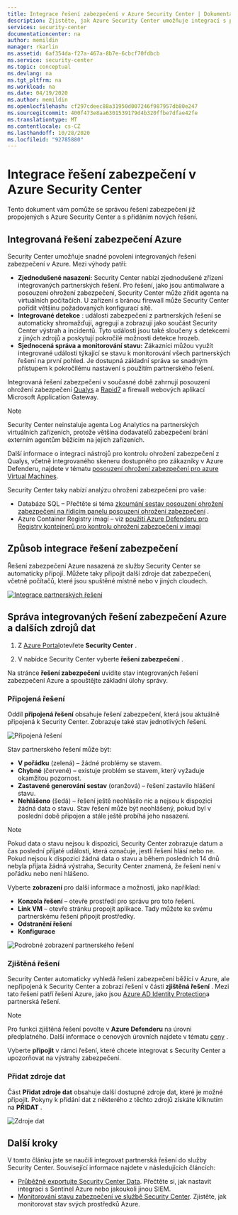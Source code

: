 ```yaml
---
title: Integrace řešení zabezpečení v Azure Security Center | Dokumentace Microsoftu
description: Zjistěte, jak Azure Security Center umožňuje integrací s partnerskými řešeními zvýšit celkové zabezpečení vašich prostředků Azure.
services: security-center
documentationcenter: na
author: memildin
manager: rkarlin
ms.assetid: 6af354da-f27a-467a-8b7e-6cbcf70fdbcb
ms.service: security-center
ms.topic: conceptual
ms.devlang: na
ms.tgt_pltfrm: na
ms.workload: na
ms.date: 04/19/2020
ms.author: memildin
ms.openlocfilehash: cf297cdeec88a31950d007246f987957db80e247
ms.sourcegitcommit: 400f473e8aa6301539179d4b320ffbe7dfae42fe
ms.translationtype: MT
ms.contentlocale: cs-CZ
ms.lasthandoff: 10/28/2020
ms.locfileid: "92785880"
---
```

# <a name="integrate-security-solutions-in-azure-security-center"></a>Integrace řešení zabezpečení v Azure Security Center
Tento dokument vám pomůže se správou řešení zabezpečení již propojených s Azure Security Center a s přidáním nových řešení.

## <a name="integrated-azure-security-solutions"></a>Integrovaná řešení zabezpečení Azure
Security Center umožňuje snadné povolení integrovaných řešení zabezpečení v Azure. Mezi výhody patří:

- **Zjednodušené nasazení:** Security Center nabízí zjednodušené zřízení integrovaných partnerských řešení. Pro řešení, jako jsou antimalware a posouzení ohrožení zabezpečení, Security Center může zřídit agenta na virtuálních počítačích. U zařízení s bránou firewall může Security Center pořídit většinu požadovaných konfigurací sítě.
- **Integrované detekce** : události zabezpečení z partnerských řešení se automaticky shromažďují, agregují a zobrazují jako součást Security Center výstrah a incidentů. Tyto události jsou také sloučeny s detekcemi z jiných zdrojů a poskytují pokročilé možnosti detekce hrozeb.
- **Sjednocená správa a monitorování stavu:** Zákazníci můžou využít integrované události týkající se stavu k monitorování všech partnerských řešení na první pohled. Je dostupná základní správa se snadným přístupem k pokročilému nastavení s použitím partnerského řešení.

Integrovaná řešení zabezpečení v současné době zahrnují posouzení ohrožení zabezpečení [Qualys](https://www.qualys.com/public-cloud/#azure) a [Rapid7](https://www.rapid7.com/products/insightvm/) a firewall webových aplikací Microsoft Application Gateway.

> [!NOTE]
> Security Center neinstaluje agenta Log Analytics na partnerských virtuálních zařízeních, protože většina dodavatelů zabezpečení brání externím agentům běžícím na jejich zařízeních.

Další informace o integraci nástrojů pro kontrolu ohrožení zabezpečení z Qualys, včetně integrovaného skeneru dostupného pro zákazníky v Azure Defenderu, najdete v tématu [posouzení ohrožení zabezpečení pro azure Virtual Machines](deploy-vulnerability-assessment-vm.md).

Security Center taky nabízí analýzu ohrožení zabezpečení pro vaše:

* Databáze SQL – Přečtěte si téma [zkoumání sestav posouzení ohrožení zabezpečení na řídicím panelu posouzení ohrožení zabezpečení](defender-for-sql-usage.md#explore-vulnerability-assessment-reports) .
* Azure Container Registry imagí – viz [použití Azure Defenderu pro Registry kontejnerů pro kontrolu ohrožení zabezpečení v imagí](defender-for-container-registries-usage.md)

## <a name="how-security-solutions-are-integrated"></a>Způsob integrace řešení zabezpečení
Řešení zabezpečení Azure nasazená ze služby Security Center se automaticky připojí. Můžete taky připojit další zdroje dat zabezpečení, včetně počítačů, které jsou spuštěné místně nebo v jiných cloudech.

[![Integrace partnerských řešení](./media/security-center-partner-integration/security-solutions-page.png)](./media/security-center-partner-integration/security-solutions-page.png#lightbox)

## <a name="manage-integrated-azure-security-solutions-and-other-data-sources"></a>Správa integrovaných řešení zabezpečení Azure a dalších zdrojů dat

1. Z [Azure Portal](https://azure.microsoft.com/features/azure-portal/)otevřete **Security Center** .

1. V nabídce Security Center vyberte **řešení zabezpečení** .

Na stránce **řešení zabezpečení** uvidíte stav integrovaných řešení zabezpečení Azure a spouštějte základní úlohy správy.

### <a name="connected-solutions"></a>Připojená řešení

Oddíl **připojená řešení** obsahuje řešení zabezpečení, která jsou aktuálně připojená k Security Center. Zobrazuje také stav jednotlivých řešení.  

![Připojená řešení](./media/security-center-partner-integration/connected-solutions.png)

Stav partnerského řešení může být:

* **V pořádku** (zelená) – žádné problémy se stavem.
* **Chybné** (červené) – existuje problém se stavem, který vyžaduje okamžitou pozornost.
* **Zastavené generování sestav** (oranžová) – řešení zastavilo hlášení stavu.
* **Nehlášeno** (šedá) – řešení ještě neohlásilo nic a nejsou k dispozici žádná data o stavu. Stav řešení může být neohlášený, pokud byl v poslední době připojen a stále ještě probíhá jeho nasazení.

> [!NOTE]
> Pokud data o stavu nejsou k dispozici, Security Center zobrazuje datum a čas poslední přijaté události, která označuje, jestli řešení hlásí nebo ne. Pokud nejsou k dispozici žádná data o stavu a během posledních 14 dnů nebyla přijata žádná výstraha, Security Center znamená, že řešení není v pořádku nebo není hlášeno.
>
>

Vyberte **zobrazení** pro další informace a možnosti, jako například:

   - **Konzola řešení** – otevře prostředí pro správu pro toto řešení.
   - **Link VM** – otevře stránku propojit aplikace. Tady můžete ke svému partnerskému řešení připojit prostředky.
   - **Odstranění řešení**
   - **Konfigurace**

   ![Podrobné zobrazení partnerského řešení](./media/security-center-partner-integration/partner-solutions-detail.png)


### <a name="discovered-solutions"></a>Zjištěná řešení

Security Center automaticky vyhledá řešení zabezpečení běžící v Azure, ale nepřipojená k Security Center a zobrazí řešení v části **zjištěná řešení** . Mezi tato řešení patří řešení Azure, jako jsou [Azure AD Identity Protection](../active-directory/identity-protection/overview-identity-protection.md)a partnerská řešení.

> [!NOTE]
> Pro funkci zjištěná řešení povolte v **Azure Defenderu** na úrovni předplatného. Další informace o cenových úrovních najdete v tématu [ceny](security-center-pricing.md) .
>

Vyberte **připojit** v rámci řešení, které chcete integrovat s Security Center a upozorňovat na výstrahy zabezpečení.

### <a name="add-data-sources"></a>Přidat zdroje dat

Část **Přidat zdroje dat** obsahuje další dostupné zdroje dat, které je možné připojit. Pokyny k přidání dat z některého z těchto zdrojů získáte kliknutím na **PŘIDAT** .

![Zdroje dat](./media/security-center-partner-integration/add-data-sources.png)



## <a name="next-steps"></a>Další kroky

V tomto článku jste se naučili integrovat partnerská řešení do služby Security Center. Související informace najdete v následujících článcích:

* [Průběžně exportujte Security Center Data](continuous-export.md). Přečtěte si, jak nastavit integraci s Sentinel Azure nebo jakoukoli jinou SIEM.
* [Monitorování stavu zabezpečení ve službě Security Center](security-center-monitoring.md). Zjistěte, jak monitorovat stav svých prostředků Azure.